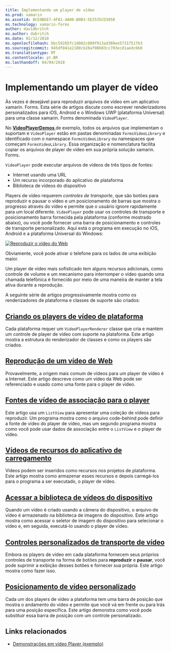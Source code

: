 ```yaml
---
title: Implementando um player de vídeo
ms.prod: xamarin
ms.assetid: 0CE9BEE7-4F81-4A00-B9B3-5E2535CD3050
ms.technology: xamarin-forms
author: davidbritch
ms.author: dabritch
ms.date: 02/12/2018
ms.openlocfilehash: bbc59205fc1d082c089f913ad308ee57317517b3
ms.sourcegitcommit: 945df041e2180cb20af08b83cc703ecd1aedc6b0
ms.translationtype: MT
ms.contentlocale: pt-BR
ms.lasthandoff: 04/04/2018
---
```

# <a name="implementing-a-video-player"></a>Implementando um player de vídeo

Às vezes é desejável para reproduzir arquivos de vídeo em um aplicativo xamarin. Forms. Esta série de artigos discute como escrever renderizadores personalizados para iOS, Android e o Windows UWP (plataforma Universal) para uma classe xamarin. Forms denominada `VideoPlayer`.

No [ **VideoPlayerDemos** ](https://developer.xamarin.com/samples/xamarin-forms/customrenderers/VideoPlayerDemos/) de exemplo, todos os arquivos que implementam o suportam e `VideoPlayer` estão em pastas denominadas `FormsVideoLibrary` e identificado com o namespace `FormsVideoLibrary` ou namespaces que começam `FormsVideoLibrary`. Essa organização e nomenclatura facilita copiar os arquivos de player de vídeo em sua própria solução xamarin. Forms.

`VideoPlayer` pode executar arquivos de vídeos de três tipos de fontes:

- Internet usando uma URL
- Um recurso incorporado do aplicativo de plataforma
- Biblioteca de vídeos do dispositivo

Players de vídeo requerem *controles de transporte*, que são botões para reproduzir e pausar o vídeo e um posicionamento de barras que mostra o progresso através do vídeo e permite que o usuário ignore rapidamente para um local diferente. `VideoPlayer` pode usar os controles de transporte e posicionamento barra fornecida pela plataforma (conforme mostrado abaixo), ou você pode fornecer uma barra de posicionamento e controles de transporte personalizado. Aqui está o programa em execução no iOS, Android e a plataforma Universal do Windows:

[![Reproduzir o vídeo do Web](web-videos-images/playwebvideo-small.png "reproduzir o vídeo do Web")](web-videos-images/playwebvideo-large.png#lightbox "reproduzir o vídeo de Web")

Obviamente, você pode ativar o telefone para os lados de uma exibição maior.

Um player de vídeo mais sofisticado tem alguns recursos adicionais, como controle de volume e um mecanismo para interromper o vídeo quando uma chamada telefônica é fornecido por meio de uma maneira de manter a tela ativa durante a reprodução.

A seguinte série de artigos progressivamente mostra como os renderizadores de plataforma e classes de suporte são criados:

## <a name="creating-the-platform-video-playersplayer-creationmd"></a>[Criando os players de vídeo de plataforma](player-creation.md)

Cada plataforma requer um `VideoPlayerRenderer` classe que cria e mantém um controle de player de vídeo com suporte na plataforma. Este artigo mostra a estrutura do renderizador de classes e como os players são criados.

## <a name="playing-a-web-videoweb-videosmd"></a>[Reprodução de um vídeo de Web](web-videos.md)

Provavelmente, a origem mais comum de vídeos para um player de vídeo é a Internet. Este artigo descreve como um vídeo da Web pode ser referenciado e usado como uma fonte para o player de vídeo.

## <a name="binding-video-sources-to-the-playersource-bindingsmd"></a>[Fontes de vídeo de associação para o player](source-bindings.md)

Este artigo usa um `ListView` para apresentar uma coleção de vídeos para reproduzir. Um programa mostra como o arquivo code-behind pode definir a fonte de vídeo do player de vídeo, mas um segundo programa mostra como você pode usar dados de associação entre o `ListView` e o player de vídeo.

## <a name="loading-application-resource-videosloading-resourcesmd"></a>[Vídeos de recursos do aplicativo de carregamento](loading-resources.md)

Vídeos podem ser inseridos como recursos nos projetos de plataforma. Este artigo mostra como armazenar esses recursos e depois carregá-los para o programa a ser executado, o player de vídeo.

## <a name="accessing-the-devices-video-libraryaccessing-librarymd"></a>[Acessar a biblioteca de vídeos do dispositivo](accessing-library.md)

Quando um vídeo é criado usando a câmera do dispositivo, o arquivo de vídeo é armazenado na biblioteca de imagens do dispositivo. Este artigo mostra como acessar o seletor de imagem do dispositivo para selecionar o vídeo e, em seguida, executá-lo usando o player de vídeo.

## <a name="custom-video-transport-controlscustom-transportmd"></a>[Controles personalizados de transporte de vídeo](custom-transport.md)

Embora os players de vídeo em cada plataforma fornecem seus próprios controles de transporte na forma de botões para **reproduzir** e **pausar**, você pode suprimir a exibição desses botões e fornecer sua própria. Este artigo mostra como fazer isso.

## <a name="custom-video-positioningcustom-positioningmd"></a>[Posicionamento de vídeo personalizado](custom-positioning.md)

Cada um dos players de vídeo a plataforma tem uma barra de posição que mostra o andamento do vídeo e permite que você vá em frente ou para trás para uma posição específica. Este artigo demonstra como você pode substituir essa barra de posição com um controle personalizado.





## <a name="related-links"></a>Links relacionados

- [Demonstrações em vídeo Player (exemplo)](https://developer.xamarin.com/samples/xamarin-forms/customrenderers/VideoPlayerDemos/)
